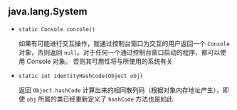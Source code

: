 ## java.lang.System

* `static Console concole()`
    
    如果有可能进行交互操作，就通过控制台窗口为交互的用户返回一个 `Console` 对象，否则返回 `null`。对于任何一个通过控制台窗口启动的程序，都可以使用 Console 对象。
    否则其可用性将与所使用的系统有关
    
* `static int identityHashCode(Object obj)`

    返回 `Object.hashCode` 计算出来的相同散列码（根据对象内存地址产生），即使 `obj` 所属的类已经重新定义了 `hashCode` 方法也是如此
    